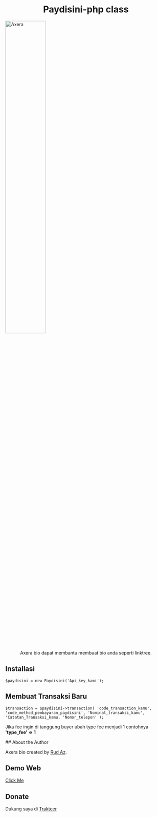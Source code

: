 <h1 align="center">Paydisini-php class</h1>

<img src="https://c.tenor.com/aF0ipAtOk9cAAAAC/spy-x-family-anya.gif" alt="Axera" style="width: 50%; height: auto;" >

<p align="center">Axera bio dapat membantu membuat bio anda seperti linktree.</p>

## Installasi

 `$paydisini = new Paydisini('Api_key_kami');`

## Membuat Transaksi Baru

`$transaction = $paydisini->transaction(
'code_transaction_kamu',
'code_method_pembayaran_paydisini',
'Nominal_transaksi_kamu',
'Catatan_Transaksi_kamu,
'Nomor_telepon'
);`

<p>Jika fee ingin di tanggung buyer ubah type fee menjadi 1 contohnya <b>'type_fee' => 1</b></p>
## About the Author

Axera bio created by <a href="https://siapa.me">Rud Az</a>.

## Demo Web

<a href="https://exccr.github.io/Axera-Bio/" target="_blank">Click Me</a>


## Donate

Dukung saya di <a href="https://trakteer.id/RudAz" target="_blank">Trakteer</a>
